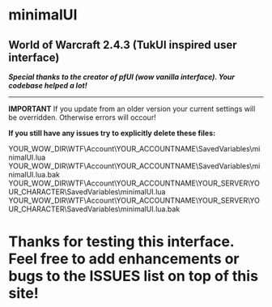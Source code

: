 # minimalUI
**World of Warcraft 2.4.3 (TukUI inspired user interface)**
---

**_Special thanks to the creator of pfUI (wow vanilla interface). Your codebase helped a lot!_**


---
**IMPORTANT**
If you update from an older version your current settings will be 
overridden. Otherwise errors will occour!


**If you still have any issues try to explicitly delete these files:**

YOUR_WOW_DIR\WTF\Account\YOUR_ACCOUNTNAME\SavedVariables\minimalUI.lua
YOUR_WOW_DIR\WTF\Account\YOUR_ACCOUNTNAME\SavedVariables\minimalUI.lua.bak
YOUR_WOW_DIR\WTF\Account\YOUR_ACCOUNTNAME\YOUR_SERVER\YOUR_CHARACTER\SavedVariables\minimalUI.lua
YOUR_WOW_DIR\WTF\Account\YOUR_ACCOUNTNAME\YOUR_SERVER\YOUR_CHARACTER\SavedVariables\minimalUI.lua.bak



# Thanks for testing this interface. Feel free to add enhancements or bugs to the ISSUES list on top of this site!